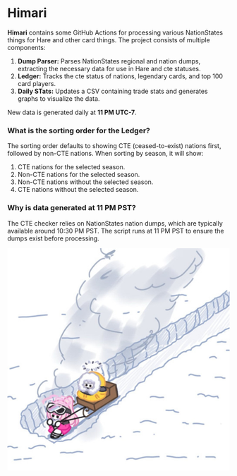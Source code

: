 # Himari

**Himari** contains some GitHub Actions for processing various NationStates things for Hare and other card things. The project consists of multiple components:

1. **Dump Parser:** Parses NationStates regional and nation dumps, extracting the necessary data for use in Hare and cte statuses.
2. **Ledger:** Tracks the cte status of nations, legendary cards, and top 100 card players.
3. **Daily STats:** Updates a CSV containing trade stats and generates graphs to visualize the data.

New data is generated daily at **11 PM UTC-7**.

### What is the sorting order for the Ledger?

The sorting order defaults to showing CTE (ceased-to-exist) nations first, followed by non-CTE nations. When sorting by season, it will show:

1. CTE nations for the selected season.
2. Non-CTE nations for the selected season.
3. Non-CTE nations without the selected season.
4. CTE nations without the selected season.

### Why is data generated at 11 PM PST?

The CTE checker relies on NationStates nation dumps, which are typically available around 10:30 PM PST. The script runs at 11 PM PST to ensure the dumps exist before processing.

![himari-eimi](public/himari-eimi.jpg)

